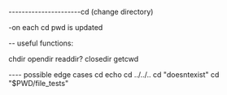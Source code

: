 
----------------------cd (change directory)

-on each cd pwd is updated

-- useful functions:

chdir
opendir
readdir?
closedir
getcwd


----	possible edge cases
cd echo
cd ../../..
cd "doesntexist"
cd "$PWD/file_tests"
